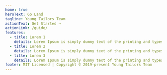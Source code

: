 ```yaml
---
home: true
heroText: Go Land
tagline: Young Tailors Team
actionText: Get Started →
actionLink: /guide/
features:
  - title: Lorem 1
    details: Lorem Ipsum is simply dummy text of the printing and typesetting industry.
  - title: Lorem 2
    details: Lorem Ipsum is simply dummy text of the printing and typesetting industry.
  - title: Lorem 3
    details: Lorem Ipsum is simply dummy text of the printing and typesetting industry.
footer: MIT Licensed | Copyright © 2019-present Young Tailors Team
---
```


